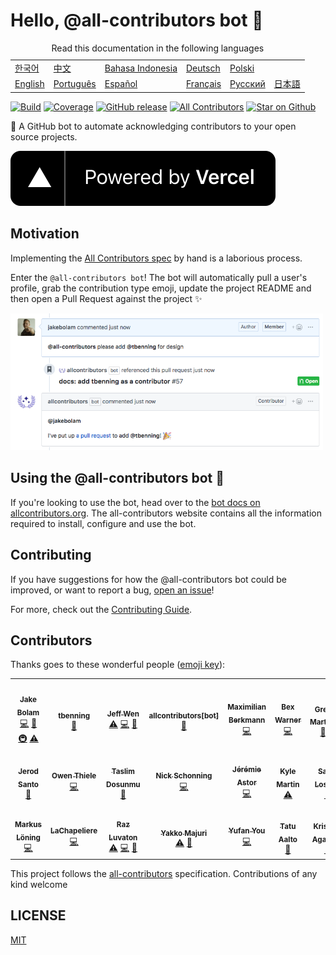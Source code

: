 # Hello, @all-contributors bot 🤖

<table>
    <caption>Read this documentation in the following languages</caption>
    <tbody>
        <tr>
            <td><a href="https://allcontributors.org/docs/ko/bot/overview">한국어</a></td>
            <td><a href="https://allcontributors.org/docs/zh-CN/bot/overview">中文</a></td>
            <td><a href="https://allcontributors.org/docs/id/bot/overview">Bahasa Indonesia</a></td>
            <td><a href="https://allcontributors.org/docs/de/bot/overview">Deutsch</a></td>
            <td><a href="https://allcontributors.org/docs/pl/bot/overview">Polski</a></td>
        </tr>
        <tr>
            <td><a href="https://allcontributors.org/docs/en/bot/overview">English</a></td>
            <td><a href="https://allcontributors.org/docs/pt-BR/bot/overview">Português</a></td>
            <td><a href="https://allcontributors.org/docs/es-ES/bot/overview">Español</a></td>
            <td><a href="https://allcontributors.org/docs/fr/bot/overview">Français</a></td>
            <td><a href="https://allcontributors.org/docs/ru/bot/overview">Русский</a></td>
            <td><a href="https://allcontributors.org/docs/ja/bot/overview">日本語</a></td>
        </tr>
    </tbody>
</table>

[![Build](https://img.shields.io/circleci/project/github/all-contributors/all-contributors-bot/master.svg?style=flat-square)](https://circleci.com/gh/all-contributors/workflows/all-contributors-bot/tree/master)
[![Coverage](https://img.shields.io/codecov/c/github/all-contributors/all-contributors-bot.svg?style=flat-square)](https://codecov.io/github/all-contributors/all-contributors-bot)
[![GitHub release](https://img.shields.io/github/release/all-contributors/all-contributors-bot.svg?style=flat-square)](https://github.com/all-contributors/all-contributors-bot/releases)
[![All Contributors](https://img.shields.io/badge/all_contributors-13-orange.svg?style=flat-square)](#contributors)
[![Star on Github](https://img.shields.io/github/stars/all-contributors/all-contributors-bot.svg?style=flat-square)](https://github.com/all-contributors/all-contributors-bot/stargazers)

🤖 A GitHub bot to automate acknowledging contributors to your open source projects.

[![Powered by Vercel](public/powered-by-vercel.svg)](https://vercel.com?utm_source=all-contributors&utm_campaign=oss)

## Motivation

Implementing the [All Contributors spec](https://github.com/all-contributors/all-contributors) by hand is a laborious process.

Enter the `@all-contributors bot`! The bot will automatically pull a user's profile, grab the contribution type emoji, update the project README and then open a Pull Request against the project :sparkles:

<a href="https://allcontributors.org/docs/en/bot/usage">
    <img alt="Example usage screenshot" src="https://raw.githubusercontent.com/all-contributors/all-contributors/master/docs/assets/bot-usage.png" width="500px">
</a>

## Using the @all-contributors bot 🤖

If you're looking to use the bot, head over to the [bot docs on allcontributors.org](https://allcontributors.org/docs/en/bot/overview). The all-contributors website contains all the information required to install, configure and use the bot.

## Contributing

If you have suggestions for how the @all-contributors bot could be improved, or want to report a bug, [open an issue](https://github.com/all-contributors/all-contributors-bot/issues)!

For more, check out the [Contributing Guide](CONTRIBUTING.md).

## Contributors

Thanks goes to these wonderful people ([emoji key](https://github.com/all-contributors/all-contributors#emoji-key)):

<!-- ALL-CONTRIBUTORS-LIST:START - Do not remove or modify this section -->
<!-- prettier-ignore-start -->
<!-- markdownlint-disable -->
<table>
  <tr>
    <td align="center"><a href="https://jakebolam.com"><img src="https://avatars2.githubusercontent.com/u/3534236?v=4?s=100" width="100px;" alt=""/><br /><sub><b>Jake Bolam</b></sub></a><br /><a href="https://github.com/all-contributors/app/commits?author=jakebolam" title="Code">💻</a> <a href="#ideas-jakebolam" title="Ideas, Planning, & Feedback">🤔</a> <a href="#infra-jakebolam" title="Infrastructure (Hosting, Build-Tools, etc)">🚇</a> <a href="https://github.com/all-contributors/app/commits?author=jakebolam" title="Tests">⚠️</a></td>
    <td align="center"><a href="https://github.com/tbenning"><img src="https://avatars2.githubusercontent.com/u/7265547?v=4?s=100" width="100px;" alt=""/><br /><sub><b>tbenning</b></sub></a><br /><a href="#design-tbenning" title="Design">🎨</a></td>
    <td align="center"><a href="https://sinchang.me"><img src="https://avatars0.githubusercontent.com/u/3297859?v=4?s=100" width="100px;" alt=""/><br /><sub><b>Jeff Wen</b></sub></a><br /><a href="https://github.com/all-contributors/app/commits?author=sinchang" title="Tests">⚠️</a> <a href="https://github.com/all-contributors/app/commits?author=sinchang" title="Code">💻</a> <a href="#ideas-sinchang" title="Ideas, Planning, & Feedback">🤔</a></td>
    <td align="center"><a href="https://github.com/apps/allcontributors"><img src="https://avatars0.githubusercontent.com/in/23186?v=4?s=100" width="100px;" alt=""/><br /><sub><b>allcontributors[bot]</b></sub></a><br /><a href="https://github.com/all-contributors/app/commits?author=allcontributors[bot]" title="Documentation">📖</a></td>
    <td align="center"><a href="http://maxcubing.wordpress.com"><img src="https://avatars0.githubusercontent.com/u/8260834?v=4?s=100" width="100px;" alt=""/><br /><sub><b>Maximilian Berkmann</b></sub></a><br /><a href="https://github.com/all-contributors/app/commits?author=Berkmann18" title="Code">💻</a></td>
    <td align="center"><a href="http://hiimbex.com"><img src="https://avatars1.githubusercontent.com/u/13410355?v=4?s=100" width="100px;" alt=""/><br /><sub><b>Bex Warner</b></sub></a><br /><a href="https://github.com/all-contributors/app/commits?author=hiimbex" title="Code">💻</a></td>
    <td align="center"><a href="http://hood.ie"><img src="https://avatars3.githubusercontent.com/u/39992?v=4?s=100" width="100px;" alt=""/><br /><sub><b>Gregor Martynus</b></sub></a><br /><a href="#question-gr2m" title="Answering Questions">💬</a> <a href="#tool-gr2m" title="Tools">🔧</a></td>
  </tr>
  <tr>
    <td align="center"><a href="https://jerodsanto.net"><img src="https://avatars0.githubusercontent.com/u/8212?v=4?s=100" width="100px;" alt=""/><br /><sub><b>Jerod Santo</b></sub></a><br /><a href="#blog-jerodsanto" title="Blogposts">📝</a></td>
    <td align="center"><a href="https://allcontributors.org"><img src="https://avatars0.githubusercontent.com/u/26689450?v=4?s=100" width="100px;" alt=""/><br /><sub><b>Owen Thiele</b></sub></a><br /><a href="https://github.com/all-contributors/app/commits?author=mralwin" title="Code">💻</a></td>
    <td align="center"><a href="https://github.com/JayDosunmu"><img src="https://avatars2.githubusercontent.com/u/12818598?v=4?s=100" width="100px;" alt=""/><br /><sub><b>Taslim Dosunmu</b></sub></a><br /><a href="https://github.com/all-contributors/app/commits?author=JayDosunmu" title="Documentation">📖</a></td>
    <td align="center"><a href="https://github.com/nschonni"><img src="https://avatars2.githubusercontent.com/u/1297909?v=4?s=100" width="100px;" alt=""/><br /><sub><b>Nick Schonning</b></sub></a><br /><a href="https://github.com/all-contributors/app/commits?author=nschonni" title="Code">💻</a></td>
    <td align="center"><a href="https://github.com/fennecdjay"><img src="https://avatars0.githubusercontent.com/u/4943921?v=4?s=100" width="100px;" alt=""/><br /><sub><b>Jérémie Astor</b></sub></a><br /><a href="https://github.com/all-contributors/app/commits?author=fennecdjay" title="Code">💻</a></td>
    <td align="center"><a href="https://github.com/js-kyle"><img src="https://avatars3.githubusercontent.com/u/23022619?v=4?s=100" width="100px;" alt=""/><br /><sub><b>Kyle Martin</b></sub></a><br /><a href="https://github.com/all-contributors/app/commits?author=js-kyle" title="Tests">⚠️</a></td>
    <td align="center"><a href="https://www.weareaccess.co.uk/"><img src="https://avatars0.githubusercontent.com/u/4610533?v=4?s=100" width="100px;" alt=""/><br /><sub><b>Sang Lostrie</b></sub></a><br /><a href="#maintenance-baikho" title="Maintenance">🚧</a></td>
  </tr>
  <tr>
    <td align="center"><a href="https://www.linkedin.com/in/mloning/"><img src="https://avatars3.githubusercontent.com/u/21020482?v=4?s=100" width="100px;" alt=""/><br /><sub><b>Markus Löning</b></sub></a><br /><a href="https://github.com/all-contributors/app/commits?author=mloning" title="Code">💻</a></td>
    <td align="center"><a href="https://github.com/LaChapeliere"><img src="https://avatars2.githubusercontent.com/u/7062546?v=4?s=100" width="100px;" alt=""/><br /><sub><b>LaChapeliere</b></sub></a><br /><a href="https://github.com/all-contributors/app/commits?author=LaChapeliere" title="Code">💻</a></td>
    <td align="center"><a href="https://github.com/rluvaton"><img src="https://avatars.githubusercontent.com/u/16746759?v=4?s=100" width="100px;" alt=""/><br /><sub><b>Raz Luvaton</b></sub></a><br /><a href="https://github.com/all-contributors/app/commits?author=rluvaton" title="Tests">⚠️</a> <a href="https://github.com/all-contributors/app/commits?author=rluvaton" title="Code">💻</a> <a href="https://github.com/all-contributors/app/issues?q=author%3Arluvaton" title="Bug reports">🐛</a></td>
    <td align="center"><a href="http://yakko.tech"><img src="https://avatars.githubusercontent.com/u/38760734?v=4?s=100" width="100px;" alt=""/><br /><sub><b>Yakko Majuri</b></sub></a><br /><a href="https://github.com/all-contributors/app/commits?author=yakkomajuri" title="Tests">⚠️</a> <a href="https://github.com/all-contributors/app/commits?author=yakkomajuri" title="Documentation">📖</a></td>
    <td align="center"><a href="https://ouuan.github.io/about"><img src="https://avatars.githubusercontent.com/u/30581822?v=4?s=100" width="100px;" alt=""/><br /><sub><b>Yufan You</b></sub></a><br /><a href="https://github.com/all-contributors/app/commits?author=ouuan" title="Code">💻</a></td>
    <td align="center"><a href="https://github.com/aaltat"><img src="https://avatars.githubusercontent.com/u/2665023?v=4?s=100" width="100px;" alt=""/><br /><sub><b>Tatu Aalto</b></sub></a><br /><a href="https://github.com/all-contributors/app/issues?q=author%3Aaaltat" title="Bug reports">🐛</a></td>
    <td align="center"><a href="https://github.com/MrKrishnaAgarwal"><img src="https://avatars.githubusercontent.com/u/100597998?v=4?s=100" width="100px;" alt=""/><br /><sub><b>Krishna Agarwal</b></sub></a><br /><a href="https://github.com/all-contributors/app/issues?q=author%3AMrKrishnaAgarwal" title="Bug reports">🐛</a></td>
  </tr>
</table>

<!-- markdownlint-restore -->
<!-- prettier-ignore-end -->

<!-- ALL-CONTRIBUTORS-LIST:END -->

This project follows the [all-contributors](https://github.com/all-contributors/all-contributors) specification. Contributions of any kind welcome

## LICENSE

[MIT](LICENSE)
